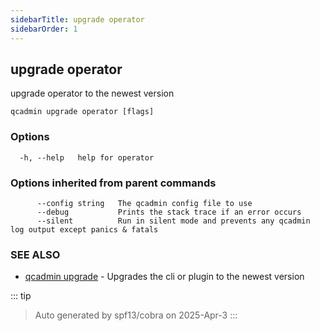 ```yaml
---
sidebarTitle: upgrade operator
sidebarOrder: 1
---
```


## upgrade operator

upgrade operator to the newest version

```
qcadmin upgrade operator [flags]
```

### Options

```
  -h, --help   help for operator
```

### Options inherited from parent commands

```
      --config string   The qcadmin config file to use
      --debug           Prints the stack trace if an error occurs
      --silent          Run in silent mode and prevents any qcadmin log output except panics & fatals
```

### SEE ALSO

* [qcadmin upgrade](upgrade.md)	 - Upgrades the cli or plugin to the newest version

::: tip
>Auto generated by spf13/cobra on 2025-Apr-3
:::